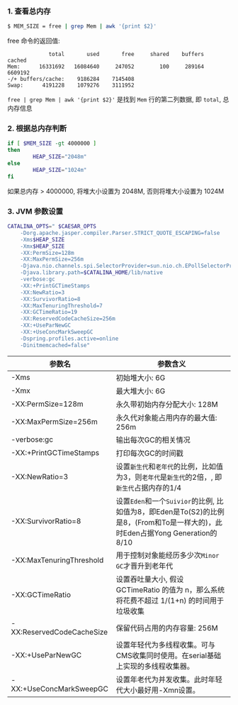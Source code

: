 ### 1. 查看总内存
```bash
$ MEM_SIZE = free | grep Mem | awk '{print $2}'
```
free 命令的返回值:
```
             total       used       free     shared    buffers     cached
Mem:      16331692   16084640     247052        100     289164    6609192
-/+ buffers/cache:    9186284    7145408
Swap:      4191228    1079276    3111952
```

`free | grep Mem | awk '{print $2}'` 是找到 `Mem` 行的第二列数据, 即 `total`, 总内存信息

### 2. 根据总内存判断
```bash
if [ $MEM_SIZE -gt 4000000 ]
then
        HEAP_SIZE="2048m"
else
        HEAP_SIZE="1024m"
fi
```
如果总内存 > 4000000, 将堆大小设置为 2048M, 否则将堆大小设置为 1024M

### 3. JVM 参数设置
```bash
CATALINA_OPTS=" $CAESAR_OPTS      
    -Dorg.apache.jasper.compiler.Parser.STRICT_QUOTE_ESCAPING=false 
    -Xms$HEAP_SIZE 
    -Xmx$HEAP_SIZE 
    -XX:PermSize=128m 
    -XX:MaxPermSize=256m
    -Djava.nio.channels.spi.SelectorProvider=sun.nio.ch.EPollSelectorProvider 
    -Djava.library.path=$CATALINA_HOME/lib/native 
    -verbose:gc 
    -XX:+PrintGCTimeStamps 
    -XX:NewRatio=3 
    -XX:SurvivorRatio=8 
    -XX:MaxTenuringThreshold=7 
    -XX:GCTimeRatio=19 
    -XX:ReservedCodeCacheSize=256m 
    -XX:+UseParNewGC 
    -XX:+UseConcMarkSweepGC 
    -Dspring.profiles.active=online 
    -Dinitmemcached=false"
```

参数名 | 参数含义
---|---
-Xms | 初始堆大小: 6G
-Xmx | 最大堆大小: 6G
-XX:PermSize=128m | 永久带初始内存分配大小: 128M
-XX:MaxPermSize=256m | 永久代对象能占用内存的最大值: 256m
-verbose:gc | 输出每次GC的相关情况
-XX:+PrintGCTimeStamps | 打印每次GC的时间戳
-XX:NewRatio=3 | 设置`新生代`和`老年代`的比例，比如值为3，则`老年代`是`新生代`的2倍，, 即`新生代`占据内存的1/4
-XX:SurvivorRatio=8 | 设置`Eden`和一个`Suivior`的比例, 比如值为8，即Eden是To(S2)的比例是8，(From和To是一样大的)，此时Eden占据Yong Generation的8/10
-XX:MaxTenuringThreshold | 用于控制对象能经历多少次`Minor GC`才晋升到老年代
-XX:GCTimeRatio | 设置吞吐量大小, 假设 GCTimeRatio 的值为 n，那么系统将花费不超过 1/(1+n) 的时间用于垃圾收集
-XX:ReservedCodeCacheSize | 保留代码占用的内存容量: 256M
-XX:+UseParNewGC | 设置年轻代为多线程收集。可与CMS收集同时使用。在serial基础上实现的多线程收集器。
-XX:+UseConcMarkSweepGC | 设置年老代为并发收集。此时年轻代大小最好用-Xmn设置。
